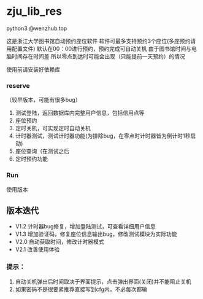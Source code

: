 # zju_lib_res
python3
@wenzhub.top

这是浙江大学图书馆自动预约座位软件
软件可最多支持预约3个座位(多座预约请用配置文件)
默认在00：00进行预约，预约完成可自动关机
由于图书馆时间与电脑时间存在时间差
所以零点到达时可能会出现（只能提前一天预约）的情况

使用前请安装好依赖库

### reserve
（较早版本，可能有很多bug）
1. 测试登陆，返回数据库内完整用户信息，包括信用点等
2. 座位预约
3. 定时关机，可实现定时自动关机
4. 计时器测试，测试计时器功能(为排除bug，在零点时计时器皆为倒计时1秒启动)
5. 座位查询（在测试之后
6. 定时预约功能

### Run
使用版本

## 版本迭代
- V1.2 计时器bug修复，增加登陆测试，可查看详细用户信息
- V1.3 增加验证码，修复座位信息输出bug，修改测试模块为实际功能
- V2.0 自动获取时间，修改计时器模式
- V2.1 改善使用体验

### 提示：
1. 自动关机弹出后时间取决于界面提示，点击弹出界面(关闭)并不能阻止关机
2. 如果密码不是很要紧推荐直接写到cfg内，不必每次都输

   

